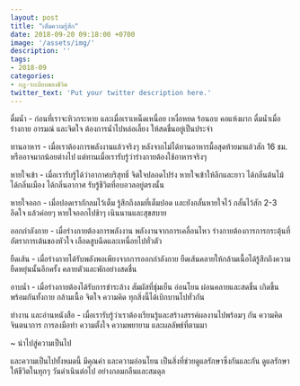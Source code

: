 ```yaml
---
layout: post
title: "เต็มความรู้สึก"
date: 2018-09-20 09:18:00 +0700
image: '/assets/img/'
description: ''
tags:
- 2018-09
categories:
- กฎ-ระเบียบของชีวิต
twitter_text: 'Put your twitter description here.'
---
```

ดื่มน้ำ - ก่อนที่เราจะหิวกระหาย และเมื่อเราเหน็ดเหนื่อย เหงื่อหยด ร้อนอบ คอแห้งผาก ดื่มน้ำเมื่อร่างกาย อารมณ์ และจิตใจ ต้องการน้ำไปหล่อเลี้ยง ให้สดชื่นอยู่เป็นประจำ

ทานอาหาร - เมื่อเราต้องการพลังงานแล้วจริงๆ หลังจากไม่ได้ทานอาหารมื้อสุดท้ายมาแล้วสัก 16 ชม. หรืออาจมากน้อยต่างไป แต่ทานเมื่อเรารับรู้ว่าร่างกายต้องใช้อาหารจริงๆ

หายใจเข้า - เมื่อเรารับรู้ได้ว่าอากาศบริสุทธิ์ จิตใจปลอดโปร่ง หายใจเข้าให้ลึกและยาว ได้กลิ่นต้นไม้ ได้กลิ่นเมือง ได้กลิ่นอากาศ รับรู้ชีวิตที่อบอวลอยู่ตรงนั้น

หายใจออก - เมื่อปอดเรากักลมไว้เต็ม รู้สึกถึงลมที่เต็มปอด และยังกลั้นหายใจไว้ กลั้นไว้สัก 2-3 อึดใจ แล้วค่อยๆ หายใจออกไปช้าๆ เนินนานและสุขสบาย

ออกกำลังกาย - เมื่อร่างกายต้องการพลังงาน พลังงานจากการเคลื่อนไหว ร่างกายต้องการการกระตุ้นที่อัตราการเต้นของหัวใจ เลือดสูบฉีดและเหนื่อยไปทั่วตัว

ยืดเส้น - เมื่อร่างกายได้รับพลังพอเพียงจากการออกกำลังกาย ยืดเส้นคลายให้กล้ามเนื้อได้รู้สึกถึงความยืดหยุ่นนั้นอีกครั้ง คลายตัวและพักอย่างสดชื่น

อาบน้ำ - เมื่อร่างกายต้องได้รับการชำระล้าง สัมผัสที่ชุ่มเย็น อ่อนโยน ผ่อนคลายและสดชื่น เกิดขึ้นพร้อมกันทั้งกาย กล้ามเนื้อ จิตใจ ความคิด ทุกสิ่งนี้ได้เบิกบานไปทั่วกัน

ทำงาน และอ่านหนังสือ - เมื่อเรารับรู้ว่าเราต้องเรียนรู้และสร้างสรรค์ผลงานไปพร้อมๆ กัน ความคิด จินตนาการ การลงมือทำ ความตั้งใจ ความพยายาม และผลลัพธ์ที่ตามมา

~ นำไปสู่ความเป็นไป

และความเป็นไปทั้งหมดนี้ มีคุณค่า และความอ่อนโยน เป็นสิ่งที่ช่วยดูแลรักษาซึ่งกันและกัน ดูแลรักษาให้ชีวิตในทุกๆ วันดำเนินต่อไป อย่างกลมกลืนและสมดุล
